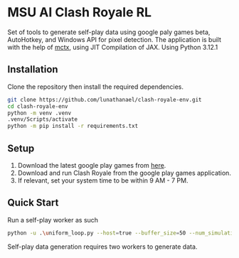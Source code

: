 # MSU AI Clash Royale RL
Set of tools to generate self-play data using google paly games beta, AutoHotkey, and Windows API for pixel detection.
The application is built with the help of [mctx](https://github.com/google-deepmind/mctx/tree/main), using JIT Compilation of JAX.
Using Python 3.12.1

## Installation
Clone the repository then install the required dependencies.
```bash
git clone https://github.com/lunathanael/clash-royale-env.git
cd clash-royale-env
python -m venv .venv
.venv/Scripts/activate
python -m pip install -r requirements.txt
```

## Setup
1. Download the latest google play games from [here](https://play.google.com/googleplaygames).
2. Download and run Clash Royale from the google play games application.
3. If relevant, set your system time to be within 9 AM - 7 PM.

## Quick Start
Run a self-play worker as such

```bash
python -u .\uniform_loop.py --host=true --buffer_size=50 --num_simulations=2
```

Self-play data generation requires two workers to generate data.
